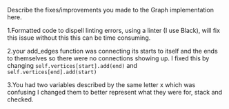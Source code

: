 Describe the fixes/improvements you made to the Graph implementation here.

1.Formatted code to dispell linting errors, using a linter (I use Black), will fix this issue without this this can be time consuming.

2.your add_edges function was connecting its starts to itself and the ends to themselves so there were no connections showing up. I fixed this by changing `self.vertices[start].add(end)` and `self.vertices[end].add(start)` 

3.You had two variables described by the same letter x which was confusing I changed them to better represent what they were for, stack and checked.